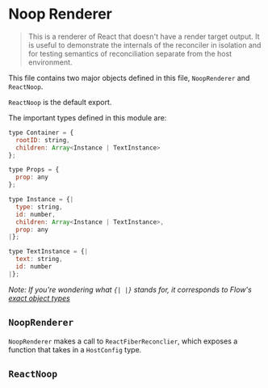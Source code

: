# Noop Renderer

> This is a renderer of React that doesn't have a render target output. It is useful to demonstrate the internals of the reconciler in isolation and for testing semantics of reconciliation separate from the host environment.

This file contains two major objects defined in this file, `NoopRenderer` and `ReactNoop`.

`ReactNoop` is the default export.

The important types defined in this module are:

```js
type Container = {
  rootID: string,
  children: Array<Instance | TextInstance>
};
```

```js
type Props = {
  prop: any
};
```

```js
type Instance = {|
  type: string,
  id: number,
  children: Array<Instance | TextInstance>,
  prop: any
|};
```

```js
type TextInstance = {|
  text: string,
  id: number
|};
```

_Note: If you're wondering what `{| |}` stands for, it corresponds to Flow's [exact object types](https://github.com/facebook/flow/releases/tag/v0.32.0)_

## `NoopRenderer`

`NoopRenderer` makes a call to `ReactFiberReconclier`, which exposes a function that takes in a `HostConfig` type.

## `ReactNoop`
